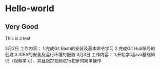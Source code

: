 # Hello-world
## Very Good
This is a test

3月2日 工作内容：
                        1.完成Git Bash的安装及基本命令学习
                        2.完成Git Hub账号的创建
                        3.IDEA的安装及运行环境的配置 
3月3日 工作内容：         1.开始学习java基础知识（视频学习），并且跟踪视频进行初步的简单操作
                         
